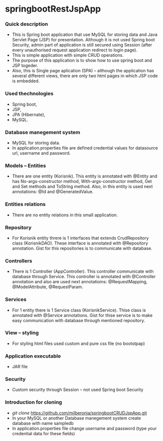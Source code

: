 # springbootRestJspApp

### Quick description
* This is Spring boot application that use MySQL for storing data and Java Servlet Page (JSP) for presentation. Although it is not used Spring boot Security, admin part of application is still secured using Session (after every unauthorised request application redirect to login page).
* This is simple application with simple CRUD operations.
* The purpose of this application is to show how to use spring boot and JSP togeder.
* Also, this is Single page aplication (SPA) – although the application has several different views, there are only two html pages in which JSP code is embedded.

### Used thechnologies
* Spring boot,
* JSP,
* JPA (Hibernate),
* MySQL.

### Database manegement system
* MySQL for storing data.
* In application.properties file are defined credential values for datasource url, username and password.

###  Models – Entities
* There are one entity (Korisnik). This entity is annotated with @Entity and has No-args-constructor method, With-args-constructor method, Get and Set methods and ToString method. Also, in this entity is used next annotations: @Id and @GeneratedValue.

### Entities relations
* There are no entity relations in this small application.

### Repository
* For Korisnik entity threre is 1 interfaces that extends CrudRepository class (KorisnikDAO). These interface is annotated with @Repository annotation. Gist for this repositories is to communicate with database.

### Controllers
* There is 1 Controller (AppController). This controller communicate with database through Service. This controller is annotated with @Controller annotation and also are used next annotatioins: @RequestMapping, @ModelAttribute, @RequestParam.

### Services
* For 1 entity there is 1 Service class (KorisnikService). Thise class is annotated with @Service annotations. Gist for thise service is to make easy communication with database through mentioned repository.

### View – styling
* For styling html files used custom and pure css file (no bootstpap)

### Application executable
* JAR file

### Security
* Custom security through Session – not used Spring boot Security

### Introduction for cloning
* *git clone* https://github.com/milberonja/springbootCRUDJspApp.git
* In your MySQL or another Database manegement system create database with name sampledb
* In application.properties file change username and password (type your credential data for these fields)
